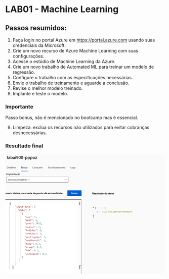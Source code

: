 # LAB01 - Machine Learning

## Passos resumidos:

1. Faça login no portal Azure em https://portal.azure.com usando suas credenciais da Microsoft.
2. Crie um novo recurso de Azure Machine Learning com suas configurações.
3. Acesse o estúdio de Machine Learning da Azure.
4. Crie um novo trabalho de Automated ML para treinar um modelo de regressão.
5. Configure o trabalho com as especificações necessárias.
6. Envie o trabalho de treinamento e aguarde a conclusão.
7. Revise o melhor modelo treinado.
8. Implante e teste o modelo.

### Importante
Passo bonus, não é mencionado no bootcamp mas é essencial.

9. Limpeza: exclua os recursos não utilizados para evitar cobranças desnecessárias.

### Resultado final
![Imagem do resultado do treinamento](https://github.com/allanvilas/DIO-Microsoft-Azure-IA-Fundamentals-Bootcamp/blob/main/img/LAB01-Result.png)
